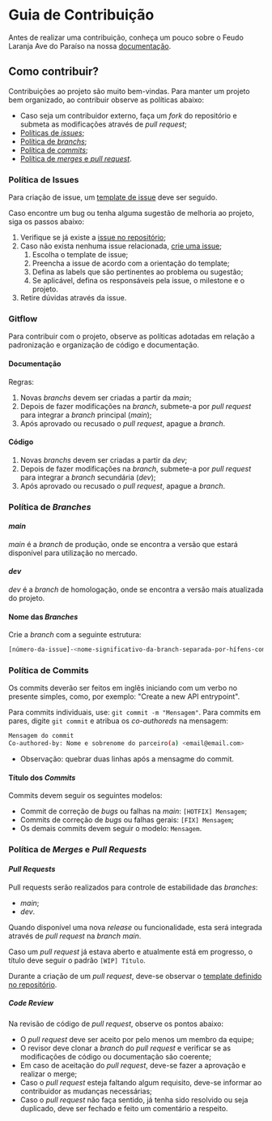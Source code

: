 # Guia de Contribuição

Antes de realizar uma contribuição, conheça um pouco sobre o Feudo Laranja Ave do Paraíso na nossa [documentação](https://feudo-laranja-ave-do-paraiso-ds-2021-2.github.io/wiki/).

## Como contribuir?

Contribuições ao projeto são muito bem-vindas. Para manter um projeto bem organizado, ao contribuir observe as políticas abaixo:

- Caso seja um contribuidor externo, faça um _fork_ do repositório e submeta as modificações através de _pull request_;
- [Políticas de _issues_](CONTRIBUTING.md#política-de-issues);
- [Política de _branchs_](CONTRIBUTING.md#política-de-branches);
- [Política de _commits_](CONTRIBUTING.md#política-de-commits);
- [Política de _merges_ e _pull request_](CONTRIBUTING.md#política-de-merges-e-pull-requests).

### Política de Issues

Para criação de issue, um [template de issue](https://github.com/Feudo-Laranja-ave-do-paraiso-DS-2021-2/wiki/issues/new/choose) deve ser seguido.

Caso encontre um bug ou tenha alguma sugestão de melhoria ao projeto, siga os passos abaixo:

1. Verifique se já existe a [issue no repositório](https://github.com/Feudo-Laranja-ave-do-paraiso-DS-2021-2/wiki/issues);
2. Caso não exista nenhuma issue relacionada, [crie uma issue](https://github.com/Feudo-Laranja-ave-do-paraiso-DS-2021-2/wiki/issues/new/choose);
   1. Escolha o template de issue;
   2. Preencha a issue de acordo com a orientação do template;
   3. Defina as labels que são pertinentes ao problema ou sugestão;
   4. Se aplicável, defina os responsáveis pela issue, o milestone e o projeto.
3. Retire dúvidas através da issue.

### Gitflow

Para contribuir com o projeto, observe as políticas adotadas em relação a padronização e organização de código e documentação.

#### Documentação

Regras:

1. Novas _branchs_ devem ser criadas a partir da _main_;
2. Depois de fazer modificações na _branch_, submete-a por _pull request_ para integrar a _branch_ principal (_main_);
3. Após aprovado ou recusado o _pull request_, apague a _branch_.

#### Código

1. Novas _branchs_ devem ser criadas a partir da _dev_;
2. Depois de fazer modificações na _branch_, submete-a por _pull request_ para integrar a _branch_ secundária (_dev_);
3. Após aprovado ou recusado o _pull request_, apague a _branch_.

### Política de _Branches_

#### _main_

_main_ é a _branch_ de produção, onde se encontra a versão que estará disponível para utilização no mercado.

#### _dev_

_dev_ é a _branch_ de homologação, onde se encontra a versão mais atualizada do projeto.

#### Nome das _Branches_

Crie a _branch_ com a seguinte estrutura:

```bash
[número-da-issue]-<nome-significativo-da-branch-separada-por-hífens-com-letras-minusculas-sem-acento>
```

### Política de Commits

Os commits deverão ser feitos em inglês iniciando com um verbo no presente simples, como, por exemplo: "Create a new API entrypoint".

Para commits individuais, use: `git commit -m "Mensagem"`.
Para commits em pares, digite `git commit` e atribua os _co-authoreds_ na mensagem:

```bash
Mensagem do commit
Co-authored-by: Nome e sobrenome do parceiro(a) <email@email.com>
```

- Observação: quebrar duas linhas após a mensagme do commit.

#### Título dos _Commits_

Commits devem seguir os seguintes modelos:

- Commit de correção de _bugs_ ou falhas na _main_: `[HOTFIX] Mensagem`;
- Commits de correção de _bugs_ ou falhas gerais: `[FIX] Mensagem`;
- Os demais commits devem seguir o modelo: `Mensagem`.

### Política de _Merges_ e _Pull Requests_

#### _Pull Requests_

Pull requests serão realizados para controle de estabilidade das _branches_:

- _main_;
- _dev_.

Quando disponível uma nova _release_ ou funcionalidade, esta será integrada através de _pull request_ na _branch main_.

Caso um _pull request_ já estava aberto e atualmente está em progresso, o título deve seguir o padrão `[WIP] Título`.

Durante a criação de um _pull request_, deve-se observar o [template definido no repositório](https://github.com/Feudo-Laranja-ave-do-paraiso-DS-2021-2/wiki/compare).

##### _Code Review_

Na revisão de código de _pull request_, observe os pontos abaixo:

- O _pull request_ deve ser aceito por pelo menos um membro da equipe;
- O revisor deve clonar a _branch_ do _pull request_ e verificar se as modificações de código ou documentação são coerente;
- Em caso de aceitação do _pull request_, deve-se fazer a aprovação e realizar o merge;
- Caso o _pull request_ esteja faltando algum requisito, deve-se informar ao contribuidor as mudanças necessárias;
- Caso o _pull request_ não faça sentido, já tenha sido resolvido ou seja duplicado, deve ser fechado e feito um comentário a respeito.
